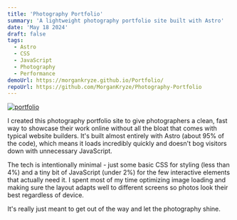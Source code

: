 ```yaml
---
title: 'Photography Portfolio'
summary: 'A lightweight photography portfolio site built with Astro'
date: 'May 18 2024'
draft: false
tags:
  - Astro
  - CSS
  - JavaScript
  - Photography
  - Performance
demoUrl: https://morgankryze.github.io/Portfolio/
repoUrl: https://github.com/MorganKryze/Photography-Portfolio
---
```


[![portfolio](/img/projects/photographolio.jpg)](https://github.com/MorganKryze/Photography-Portfolio)

I created this photography portfolio site to give photographers a clean, fast way to showcase their work online without all the bloat that comes with typical website builders. It's built almost entirely with Astro (about 95% of the code), which means it loads incredibly quickly and doesn't bog visitors down with unnecessary JavaScript.

The tech is intentionally minimal - just some basic CSS for styling (less than 4%) and a tiny bit of JavaScript (under 2%) for the few interactive elements that actually need it. I spent most of my time optimizing image loading and making sure the layout adapts well to different screens so photos look their best regardless of device.

It's really just meant to get out of the way and let the photography shine.
